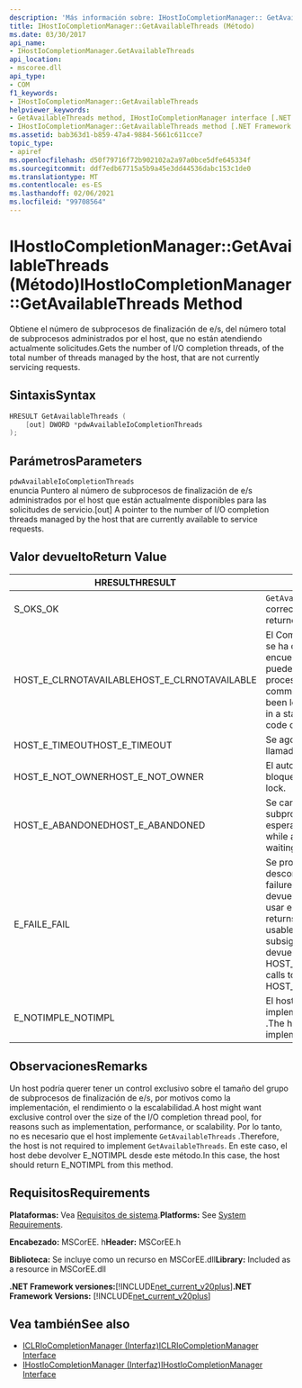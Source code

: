 ```yaml
---
description: 'Más información sobre: IHostIoCompletionManager:: GetAvailableThreads (método)'
title: IHostIoCompletionManager::GetAvailableThreads (Método)
ms.date: 03/30/2017
api_name:
- IHostIoCompletionManager.GetAvailableThreads
api_location:
- mscoree.dll
api_type:
- COM
f1_keywords:
- IHostIoCompletionManager::GetAvailableThreads
helpviewer_keywords:
- GetAvailableThreads method, IHostIoCompletionManager interface [.NET Framework hosting]
- IHostIoCompletionManager::GetAvailableThreads method [.NET Framework hosting]
ms.assetid: bab363d1-b859-47a4-9884-5661c611cce7
topic_type:
- apiref
ms.openlocfilehash: d50f79716f72b902102a2a97a0bce5dfe645334f
ms.sourcegitcommit: ddf7edb67715a5b9a45e3dd44536dabc153c1de0
ms.translationtype: MT
ms.contentlocale: es-ES
ms.lasthandoff: 02/06/2021
ms.locfileid: "99708564"
---
```

# <a name="ihostiocompletionmanagergetavailablethreads-method"></a><span data-ttu-id="94af2-103">IHostIoCompletionManager::GetAvailableThreads (Método)</span><span class="sxs-lookup"><span data-stu-id="94af2-103">IHostIoCompletionManager::GetAvailableThreads Method</span></span>

<span data-ttu-id="94af2-104">Obtiene el número de subprocesos de finalización de e/s, del número total de subprocesos administrados por el host, que no están atendiendo actualmente solicitudes.</span><span class="sxs-lookup"><span data-stu-id="94af2-104">Gets the number of I/O completion threads, of the total number of threads managed by the host, that are not currently servicing requests.</span></span>  
  
## <a name="syntax"></a><span data-ttu-id="94af2-105">Sintaxis</span><span class="sxs-lookup"><span data-stu-id="94af2-105">Syntax</span></span>  
  
```cpp  
HRESULT GetAvailableThreads (  
    [out] DWORD *pdwAvailableIoCompletionThreads  
);  
```  
  
## <a name="parameters"></a><span data-ttu-id="94af2-106">Parámetros</span><span class="sxs-lookup"><span data-stu-id="94af2-106">Parameters</span></span>  

 `pdwAvailableIoCompletionThreads`  
 <span data-ttu-id="94af2-107">enuncia Puntero al número de subprocesos de finalización de e/s administrados por el host que están actualmente disponibles para las solicitudes de servicio.</span><span class="sxs-lookup"><span data-stu-id="94af2-107">[out] A pointer to the number of I/O completion threads managed by the host that are currently available to service requests.</span></span>  
  
## <a name="return-value"></a><span data-ttu-id="94af2-108">Valor devuelto</span><span class="sxs-lookup"><span data-stu-id="94af2-108">Return Value</span></span>  
  
|<span data-ttu-id="94af2-109">HRESULT</span><span class="sxs-lookup"><span data-stu-id="94af2-109">HRESULT</span></span>|<span data-ttu-id="94af2-110">Descripción</span><span class="sxs-lookup"><span data-stu-id="94af2-110">Description</span></span>|  
|-------------|-----------------|  
|<span data-ttu-id="94af2-111">S_OK</span><span class="sxs-lookup"><span data-stu-id="94af2-111">S_OK</span></span>|<span data-ttu-id="94af2-112">`GetAvailableThreads` se devolvió correctamente.</span><span class="sxs-lookup"><span data-stu-id="94af2-112">`GetAvailableThreads` returned successfully.</span></span>|  
|<span data-ttu-id="94af2-113">HOST_E_CLRNOTAVAILABLE</span><span class="sxs-lookup"><span data-stu-id="94af2-113">HOST_E_CLRNOTAVAILABLE</span></span>|<span data-ttu-id="94af2-114">El Common Language Runtime (CLR) no se ha cargado en un proceso o el CLR se encuentra en un estado en el que no puede ejecutar código administrado ni procesar la llamada correctamente.</span><span class="sxs-lookup"><span data-stu-id="94af2-114">The common language runtime (CLR) has not been loaded into a process, or the CLR is in a state in which it cannot run managed code or process the call successfully.</span></span>|  
|<span data-ttu-id="94af2-115">HOST_E_TIMEOUT</span><span class="sxs-lookup"><span data-stu-id="94af2-115">HOST_E_TIMEOUT</span></span>|<span data-ttu-id="94af2-116">Se agotó el tiempo de espera de la llamada.</span><span class="sxs-lookup"><span data-stu-id="94af2-116">The call timed out.</span></span>|  
|<span data-ttu-id="94af2-117">HOST_E_NOT_OWNER</span><span class="sxs-lookup"><span data-stu-id="94af2-117">HOST_E_NOT_OWNER</span></span>|<span data-ttu-id="94af2-118">El autor de la llamada no posee el bloqueo.</span><span class="sxs-lookup"><span data-stu-id="94af2-118">The caller does not own the lock.</span></span>|  
|<span data-ttu-id="94af2-119">HOST_E_ABANDONED</span><span class="sxs-lookup"><span data-stu-id="94af2-119">HOST_E_ABANDONED</span></span>|<span data-ttu-id="94af2-120">Se canceló un evento mientras un subproceso o fibra bloqueados estaba esperando en él.</span><span class="sxs-lookup"><span data-stu-id="94af2-120">An event was canceled while a blocked thread or fiber was waiting on it.</span></span>|  
|<span data-ttu-id="94af2-121">E_FAIL</span><span class="sxs-lookup"><span data-stu-id="94af2-121">E_FAIL</span></span>|<span data-ttu-id="94af2-122">Se produjo un error grave desconocido.</span><span class="sxs-lookup"><span data-stu-id="94af2-122">An unknown catastrophic failure occurred.</span></span> <span data-ttu-id="94af2-123">Cuando un método devuelve E_FAIL, CLR ya no se puede usar en el proceso.</span><span class="sxs-lookup"><span data-stu-id="94af2-123">When a method returns E_FAIL, the CLR is no longer usable within the process.</span></span> <span data-ttu-id="94af2-124">Las llamadas subsiguientes a métodos de hospedaje devuelven HOST_E_CLRNOTAVAILABLE.</span><span class="sxs-lookup"><span data-stu-id="94af2-124">Subsequent calls to hosting methods return HOST_E_CLRNOTAVAILABLE.</span></span>|  
|<span data-ttu-id="94af2-125">E_NOTIMPL</span><span class="sxs-lookup"><span data-stu-id="94af2-125">E_NOTIMPL</span></span>|<span data-ttu-id="94af2-126">El host no proporciona una implementación de `GetAvailableThreads` .</span><span class="sxs-lookup"><span data-stu-id="94af2-126">The host does not provide an implementation of `GetAvailableThreads`.</span></span>|  
  
## <a name="remarks"></a><span data-ttu-id="94af2-127">Observaciones</span><span class="sxs-lookup"><span data-stu-id="94af2-127">Remarks</span></span>  

 <span data-ttu-id="94af2-128">Un host podría querer tener un control exclusivo sobre el tamaño del grupo de subprocesos de finalización de e/s, por motivos como la implementación, el rendimiento o la escalabilidad.</span><span class="sxs-lookup"><span data-stu-id="94af2-128">A host might want exclusive control over the size of the I/O completion thread pool, for reasons such as implementation, performance, or scalability.</span></span> <span data-ttu-id="94af2-129">Por lo tanto, no es necesario que el host implemente `GetAvailableThreads` .</span><span class="sxs-lookup"><span data-stu-id="94af2-129">Therefore, the host is not required to implement `GetAvailableThreads`.</span></span> <span data-ttu-id="94af2-130">En este caso, el host debe devolver E_NOTIMPL desde este método.</span><span class="sxs-lookup"><span data-stu-id="94af2-130">In this case, the host should return E_NOTIMPL from this method.</span></span>  
  
## <a name="requirements"></a><span data-ttu-id="94af2-131">Requisitos</span><span class="sxs-lookup"><span data-stu-id="94af2-131">Requirements</span></span>  

 <span data-ttu-id="94af2-132">**Plataformas:** Vea [Requisitos de sistema](../../get-started/system-requirements.md).</span><span class="sxs-lookup"><span data-stu-id="94af2-132">**Platforms:** See [System Requirements](../../get-started/system-requirements.md).</span></span>  
  
 <span data-ttu-id="94af2-133">**Encabezado:** MSCorEE. h</span><span class="sxs-lookup"><span data-stu-id="94af2-133">**Header:** MSCorEE.h</span></span>  
  
 <span data-ttu-id="94af2-134">**Biblioteca:** Se incluye como un recurso en MSCorEE.dll</span><span class="sxs-lookup"><span data-stu-id="94af2-134">**Library:** Included as a resource in MSCorEE.dll</span></span>  
  
 <span data-ttu-id="94af2-135">**.NET Framework versiones:**[!INCLUDE[net_current_v20plus](../../../../includes/net-current-v20plus-md.md)]</span><span class="sxs-lookup"><span data-stu-id="94af2-135">**.NET Framework Versions:** [!INCLUDE[net_current_v20plus](../../../../includes/net-current-v20plus-md.md)]</span></span>  
  
## <a name="see-also"></a><span data-ttu-id="94af2-136">Vea también</span><span class="sxs-lookup"><span data-stu-id="94af2-136">See also</span></span>

- [<span data-ttu-id="94af2-137">ICLRIoCompletionManager (Interfaz)</span><span class="sxs-lookup"><span data-stu-id="94af2-137">ICLRIoCompletionManager Interface</span></span>](iclriocompletionmanager-interface.md)
- [<span data-ttu-id="94af2-138">IHostIoCompletionManager (Interfaz)</span><span class="sxs-lookup"><span data-stu-id="94af2-138">IHostIoCompletionManager Interface</span></span>](ihostiocompletionmanager-interface.md)
